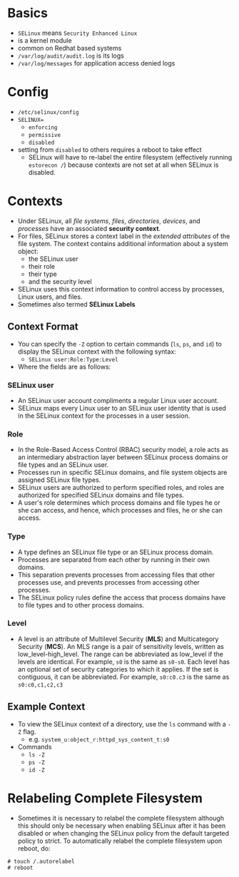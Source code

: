 # Basics
- `SELinux` means `Security Enhanced Linux`
- is a kernel module
- common on Redhat based systems
- `/var/log/audit/audit.log` is its logs
- `/var/log/messages` for application access denied logs

# Config
- `/etc/selinux/config`
- `SELINUX=`
  - `enforcing`
  - `permissive`
  - `disabled`
- setting from `disabled` to others requires a reboot to take effect
  - SELinux will have to re-label the entire filesystem (effectively running `estorecon /`) because contexts are not set at all when SELinux is disabled.


# Contexts
- Under SELinux, all *file systems*, *files*, *directories*, *devices*, and *processes* have an associated **security context**.
- For files, SELinux stores a context label in the *extended attributes* of the file system. The context contains additional information about a system object:
  - the SELinux user
  - their role
  - their type
  - and the security level
- SELinux uses this context information to control access by processes, Linux users, and files.
- Sometimes also termed **SELinux Labels**

## Context Format
- You can specify the `-Z` option to certain commands (`ls`, `ps`, and `id`) to display the SELinux context with the following syntax:
  - `SELinux user:Role:Type:Level`
- Where the fields are as follows:
### SELinux user
- An SELinux user account compliments a regular Linux user account.
- SELinux maps every Linux user to an SELinux user identity that is used in the SELinux context for the processes in a user session.
### Role
- In the Role-Based Access Control (RBAC) security model, a role acts as an intermediary abstraction layer between SELinux process domains or file types and an SELinux user.
- Processes run in specific SELinux domains, and file system objects are assigned SELinux file types.
- SELinux users are authorized to perform specified roles, and roles are authorized for specified SELinux domains and file types.
- A user's role determines which process domains and file types he or she can access, and hence, which processes and files, he or she can access.
### Type
- A type defines an SELinux file type or an SELinux process domain.
- Processes are separated from each other by running in their own domains.
- This separation prevents processes from accessing files that other processes use, and prevents processes from accessing other processes.
- The SELinux policy rules define the access that process domains have to file types and to other process domains.
### Level
- A level is an attribute of Multilevel Security (**MLS**) and Multicategory Security (**MCS**). An MLS range is a pair of sensitivity levels, written as low_level-high_level. The range can be abbreviated as low_level if the levels are identical. For example, `s0` is the same as `s0-s0`. Each level has an optional set of security categories to which it applies. If the set is contiguous, it can be abbreviated. For example, `s0:c0.c3` is the same as `s0:c0,c1,c2,c3`

## Example Context
- To view the SELinux context of a directory, use the `ls` command with a `-Z` flag.
  - e.g. `system_u:object_r:httpd_sys_content_t:s0`
- Commands
  - `ls -Z`
  - `ps -Z`
  - `id -Z`

# Relabeling Complete Filesystem
- Sometimes it is necessary to relabel the complete filesystem although this should only be necessary when enabling SELinux after it has been disabled or when changing the SELinux policy from the default targeted policy to strict. To automatically relabel the complete filesystem upon reboot, do:
```
# touch /.autorelabel
# reboot
```
